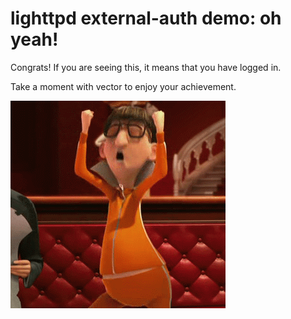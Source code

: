 lighttpd external-auth demo: oh yeah!
=====================================

Congrats! If you are seeing this, it means that you have logged in.

Take a moment with vector to enjoy your achievement.

![](vector.gif "Oh yeah")
